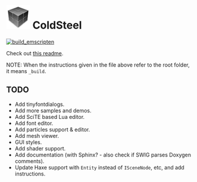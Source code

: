 # ![icon](logo.png) ColdSteel

[![build_emscripten](https://github.com/JaviCervera/coldsteel/actions/workflows/build_emscripten.yml/badge.svg)](https://github.com/JaviCervera/coldsteel/actions/workflows/build_emscripten.yml)

Check out [this readme](_build/README.md).

NOTE: When the instructions given in the file above refer to the root folder, it means `_build`.

## TODO

* Add tinyfontdialogs.
* Add more samples and demos.
* Add SciTE based Lua editor.
* Add font editor.
* Add particles support & editor.
* Add mesh viewer.
* GUI styles.
* Add shader support.
* Add documentation (with Sphinx? - also check if SWIG parses Doxygen comments).
* Update Haxe support with `Entity` instead of `ISceneNode`, etc, and add instructions.
